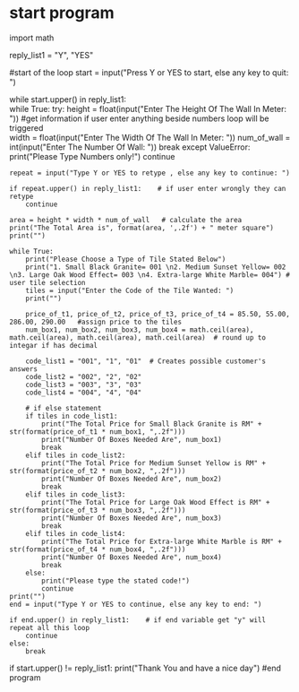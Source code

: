 # start program

import math


reply_list1 = "Y", "YES"

#start of the  loop
start = input("Press Y or YES to start, else any key to quit: ")

while start.upper() in reply_list1:  
    while True:
        try:
            height = float(input("Enter The Height Of The Wall In Meter: "))    #get information if user enter anything beside numbers loop will be triggered  
            width = float(input("Enter The Width Of The  Wall In Meter: "))
            num_of_wall = int(input("Enter The Number Of Wall: "))
            break
        except ValueError:
            print("Please Type Numbers only!")
            continue
    
    repeat = input("Type Y or YES to retype , else any key to continue: ")

    if repeat.upper() in reply_list1:    # if user enter wrongly they can retype
        continue
    
    area = height * width * num_of_wall   # calculate the area
    print("The Total Area is", format(area, ',.2f') + " meter square")
    print("")

    while True:
        print("Please Choose a Type of Tile Stated Below")   
        print("1. Small Black Granite= 001 \n2. Medium Sunset Yellow= 002 \n3. Large Oak Wood Effect= 003 \n4. Extra-large White Marble= 004") # user tile selection
        tiles = input("Enter the Code of the Tile Wanted: ")
        print("")

        price_of_t1, price_of_t2, price_of_t3, price_of_t4 = 85.50, 55.00, 286.00, 290.00   #assign price to the tiles
        num_box1, num_box2, num_box3, num_box4 = math.ceil(area), math.ceil(area), math.ceil(area), math.ceil(area)  # round up to integar if has decimal

        code_list1 = "001", "1", "01"  # Creates possible customer's answers
        code_list2 = "002", "2", "02"
        code_list3 = "003", "3", "03"
        code_list4 = "004", "4", "04"
 
        # if else statement
        if tiles in code_list1:      
            print("The Total Price for Small Black Granite is RM" + str(format(price_of_t1 * num_box1, ",.2f")))
            print("Number Of Boxes Needed Are", num_box1)
            break
        elif tiles in code_list2:
            print("The Total Price for Medium Sunset Yellow is RM" + str(format(price_of_t2 * num_box2, ",.2f")))
            print("Number Of Boxes Needed Are", num_box2)
            break
        elif tiles in code_list3:
            print("The Total Price for Large Oak Wood Effect is RM" + str(format(price_of_t3 * num_box3, ",.2f")))
            print("Number Of Boxes Needed Are", num_box3)
            break
        elif tiles in code_list4:
            print("The Total Price for Extra-large White Marble is RM" + str(format(price_of_t4 * num_box4, ",.2f")))
            print("Number Of Boxes Needed Are", num_box4)
            break
        else:
            print("Please type the stated code!")
            continue
    print("")
    end = input("Type Y or YES to continue, else any key to end: ")  
 
    if end.upper() in reply_list1:    # if end variable get "y" will repeat all this loop
        continue
    else:
        break

if start.upper() != reply_list1:
    print("Thank You and have a nice day") #end program
